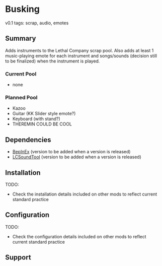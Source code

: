 # Busking
v0.1
tags: scrap, audio, emotes

## Summary
Adds instruments to the Lethal Company scrap pool. Also adds at least 1 music-playing emote for each instrument and songs/sounds (decision still to be finalized) when the instrument is played.

### Current Pool
- none
 
### Planned Pool
- Kazoo
- Guitar (KK Slider style emote?)
- Keyboard (with stand?)
- THEREMIN COULD BE COOL

## Dependencies
- [BepInEx](https://github.com/BepInEx/BepInEx/releases) (version to be added when a version is released)
- [LCSoundTool](https://github.com/clementinise/LCSoundTool/tree/main) (version to be added when a version is released)

## Installation
TODO:
- Check the installation details included on other mods to reflect current standard practice

## Configuration
TODO:
- Check the configuration details included on other mods to reflect current standard practice

## Support
